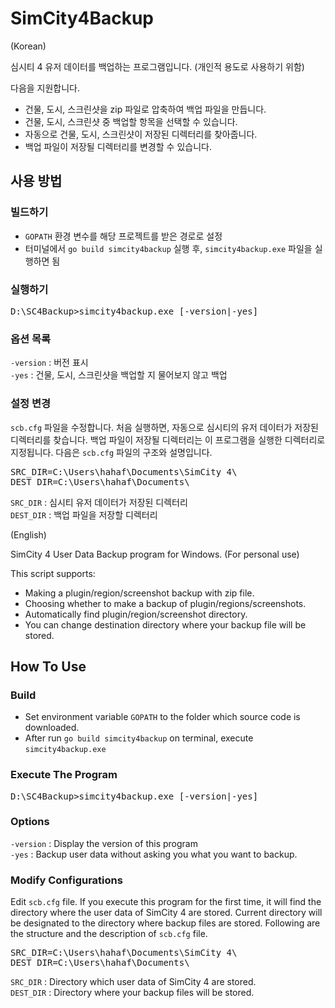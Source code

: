 # SimCity4Backup

(Korean)

심시티 4 유저 데이터를 백업하는 프로그램입니다. (개인적 용도로 사용하기 위함)

다음을 지원합니다.
* 건물, 도시, 스크린샷을 zip 파일로 압축하여 백업 파일을 만듭니다.
* 건물, 도시, 스크린샷 중 백업할 항목을 선택할 수 있습니다.
* 자동으로 건물, 도시, 스크린샷이 저장된 디렉터리를 찾아줍니다.
* 백업 파일이 저장될 디렉터리를 변경할 수 있습니다.

## 사용 방법

### 빌드하기

* `GOPATH` 환경 변수를 해당 프로젝트를 받은 경로로 설정
* 터미널에서 `go build simcity4backup` 실행 후, `simcity4backup.exe` 파일을 실행하면 됨

### 실행하기
<pre>D:\SC4Backup>simcity4backup.exe [-version|-yes]</pre>

### 옵션 목록
`-version` : 버전 표시 <br>
`-yes` : 건물, 도시, 스크린샷을 백업할 지 물어보지 않고 백업

### 설정 변경
`scb.cfg` 파일을 수정합니다. 처음 실행하면, 자동으로 심시티의 유저 데이터가 저장된 디렉터리를 찾습니다. 백업 파일이 저장될 디렉터리는 이 프로그램을 실행한 디렉터리로 지정됩니다. 다음은 `scb.cfg` 파일의 구조와 설명입니다.

<pre>SRC_DIR=C:\Users\hahaf\Documents\SimCity 4\
DEST_DIR=C:\Users\hahaf\Documents\</pre>

`SRC_DIR` : 심시티 유저 데이터가 저장된 디렉터리<br>
`DEST_DIR` : 백업 파일을 저장할 디렉터리

(English)

SimCity 4 User Data Backup program for Windows. (For personal use)

This script supports:
* Making a plugin/region/screenshot backup with zip file.
* Choosing whether to make a backup of plugin/regions/screenshots.
* Automatically find plugin/region/screenshot directory.
* You can change destination directory where your backup file will be stored.

## How To Use

### Build

* Set environment variable `GOPATH` to the folder which source code is downloaded.
* After run `go build simcity4backup` on terminal, execute `simcity4backup.exe`

### Execute The Program
<pre>D:\SC4Backup>simcity4backup.exe [-version|-yes]</pre>

### Options
`-version` : Display the version of this program <br>
`-yes` : Backup user data without asking you what you want to backup.

### Modify Configurations
Edit `scb.cfg` file. If you execute this program for the first time, it will find the directory where the user data of SimCity 4 are stored. Current directory will be designated to the directory where backup files are stored. Following are the structure and the description of `scb.cfg` file.

<pre>SRC_DIR=C:\Users\hahaf\Documents\SimCity 4\
DEST_DIR=C:\Users\hahaf\Documents\</pre>

`SRC_DIR` : Directory which user data of SimCity 4 are stored.<br>
`DEST_DIR` : Directory where your backup files will be stored.
